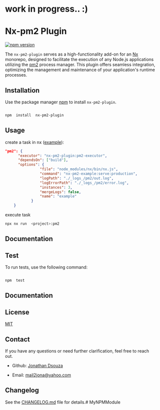 
# work in progress.. :)

#  Nx-pm2 Plugin

  

[![npm version](https://badge.fury.io/js/nx-pm2-plugin.svg)](https://badge.fury.io/js/nx-pm2-plugin)

  

The `nx-pm2-plugin` serves as a high-functionality add-on for an [Nx](https://nx.dev/) monorepo, designed to facilitate the execution of any Node.js applications utilizing the [pm2](https://pm2.io/) process manager. This plugin offers seamless integration, optimizing the management and maintenance of your application's runtime processes.
  


##  Installation

Use the package manager [npm](https://www.npmjs.com) to install `nx-pm2-plugin`.

  

```bash

npm  install  nx-pm2-plugin

```

##  Usage

create a task in nx ([example](https://github.com/jonathandsouza/nx-pm2/blob/main/packages/nx-pm2-example/project.json)):

```json
"pm2": {
      "executor": "nx-pm2-plugin:pm2-executor",
      "dependsOn": ["build"],
      "options": {
				"file": "node_modules/nx/bin/nx.js",
				"command": "nx-pm2-example:serve:production",
				"logPath": "./_logs_/pm2/out.log",
				"logErrorPath": "./_logs_/pm2/error.log",
				"instances": 3,
				"mergeLogs": false,
				"name": "example"
			}
    }
```

  


  

execute  task

  

```bash
npx nx run  <project>:pm2

```

  



##  Documentation

  


  

##  Test

  

To run tests, use the following command:

  

```bash

npm  test

```
  

##  Documentation

  

  

##  License

[MIT](https://choosealicense.com/licenses/mit/)

  

##  Contact

  

If you have any questions or need further clarification, feel free to reach out.

  

-  Github: [Jonathan Dsouza](https://github.com/jonathandsouza)

-  Email: mail2jona@yahoo.com

  

##  Changelog

  
See the [CHANGELOG.md](CHANGELOG.md) file for details.#  MyNPMModule
